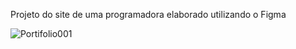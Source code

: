 Projeto do site de uma programadora elaborado utilizando o Figma 

![Portifolio001](https://github.com/Noirane/portProgramadora/assets/79718537/0d31e4e5-5f04-494d-a52a-ef2f2ecd732c)

